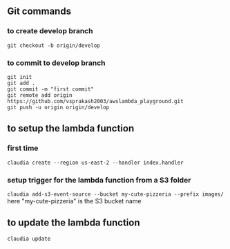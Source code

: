 ## Git commands

### to create develop branch
```git commands
git checkout -b origin/develop
```
### to commit to develop branch
```git commands
git init
git add .
git commit -m "first commit"
git remote add origin https://github.com/vsprakash2003/awslambda_playground.git
git push -u origin origin/develop
```

## to setup the lambda function
### first time
`claudia create --region us-east-2 --handler index.handler`

### setup trigger for the lambda function from a S3 folder
`claudia add-s3-event-source --bucket my-cute-pizzeria --prefix images/`
here "my-cute-pizzeria" is the S3 bucket name

## to update the lambda function
`claudia update`
